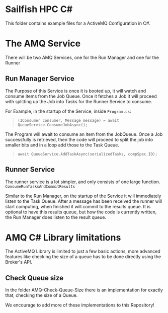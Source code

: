# Sailfish HPC C# 

This folder contains example files for a ActiveMQ Configuration in C#.


# The AMQ Service
There will be two AMQ Services, one for the Run Manager and one for the Runner

## Run Manager Service
The Purpose of this Service is once it is booted up, it will watch and consume items from the Job Queue. Once it fetches a Job it will proceed with splitting up the Job into Tasks for the Runner Service to consume.

For Example, in the startup of the Service, inside `Program.cs`:  
> `(IConsumer consumer, Message message) = await QueueService.ConsumeJobAsync();`

The Program will await to consume an item from the JobQueue. Once a Job successfully is retrieved, then the code will proceed to split the job into smaller bits and in a loop add those to the Task Queue.
> `await QueueService.AddTaskAsync(serializedTasks, compSpec.ID);`


## Runner Service
The runner service is a lot simpler, and only consists of one large function.
`ConsumeRunTasksAndCommitResults`

Similar to the Run Manager, on the startup of the Service it will immediately listen to the Task Queue.
After a message has been received the runner will start computing, when finished it will commit to the results queue. It is optional to have this results queue, but how the code is currently written, the Run Manager does listen to the result queue. 

# AMQ C# Library limitations
The ActiveMQ Library is limited to just a few basic actions, more advanced features like checking the size of a queue has to be done directly using the Broker's API.

## Check Queue size
In the folder AMQ-Check-Queue-Size there is an implementation for exactly that, checking the size of a Queue. 

We encourage to add more of these implementations to this Repository!